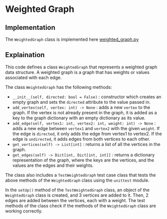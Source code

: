 # Weighted Graph

## Implementation

The `WeightedGraph` class is implemented here [weighted_graph.py](../../data_structures/weighted_graph.py)

## Explaination

This code defines a class `WeightedGraph` that represents a weighted graph data structure. A weighted graph is a graph that has weights or values associated with each edge.

The class `WeightedGraph` has the following methods:

- `__init__(self, directed: bool = False)` : constructor which creates an empty graph and sets the `directed` attribute to the value passed in.
- `add_vertex(self, vertex: int) -> None` : adds a new `vertex` to the graph. If the vertex is not already present in the graph, it is added as a key to the graph dictionary with an empty dictionary as its value.
- `add_edge(self, vertex1: int, vertex2: int, weight: int) -> None` : adds a new edge between `vertex1` and `vertex2` with the given `weight`. If the edge is `directed`, it only adds the edge from vertex1 to vertex2. If the edge is `undirected`, it adds edges from both vertices to each other.
- `get_vertices(self) -> List[int]` : returns a list of all the vertices in the graph.
- `get_edges(self) -> Dict[int, Dict[int, int]]` : returns a dictionary representation of the graph, where the keys are the vertices, and the values are the edges and their weights.

The class also includes a `TestWeightedGraph` test case class that tests the above methods of the `WeightedGraph` class using the `unittest` module.

In the `setUp()` method of the `TestWeightedGraph` class, an object of the `WeightedGraph` class is created, and 3 vertices are added to it. Then, 2 edges are added between the vertices, each with a weight. The test methods of the class check if the methods of the `WeightedGraph` class are working correctly.